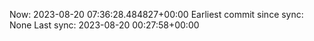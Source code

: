 Now: 2023-08-20 07:36:28.484827+00:00 Earliest commit since sync: None Last sync: 2023-08-20 00:27:58+00:00
